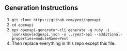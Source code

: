 ## Generation Instructions
1. `git clone https://github.com/yext/openapi`
2. `cd openapi`
3. `npx openapi-generator-cli generate -g ruby -i json/knowledgeapi.json -o ../yext-api --additional-properties=moduleName=Yext`
4. Then replace everything in this repo except this file.

